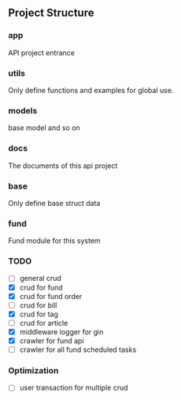 ## Project Structure

### app

API project entrance

### utils

Only define functions and examples for global use.

### models

base model and so on

### docs

The documents of this api project

### base 

Only define base struct data

### fund

Fund module for this system

### TODO

- [ ] general crud 
- [x] crud for fund 
- [x] crud for fund order
- [ ] crud for bill
- [x] crud for tag
- [ ] crud for article
- [x] middleware logger for gin
- [x] crawler for fund api
- [ ] crawler for all fund scheduled tasks

### Optimization
- [ ] user transaction for multiple crud